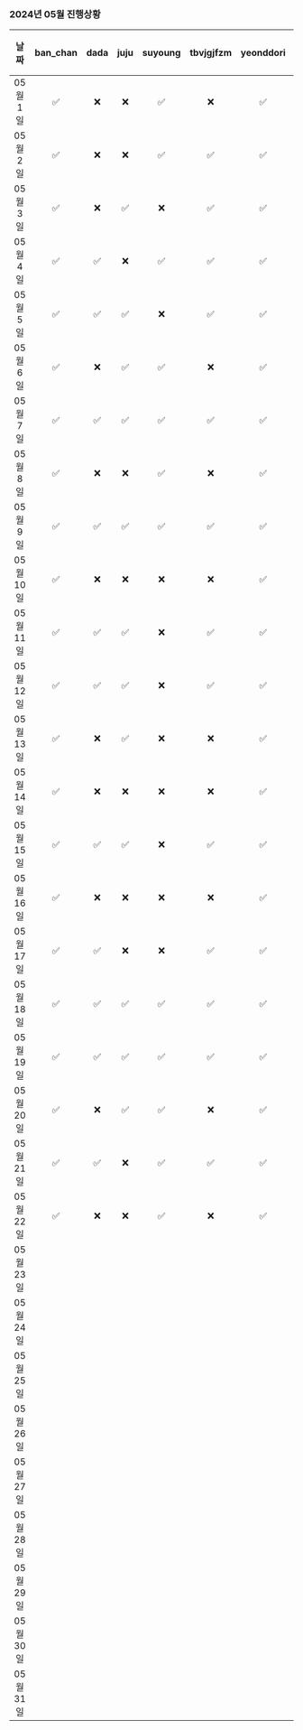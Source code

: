 ### 2024년 05월 진행상황
| 날짜 | ban_chan | dada | juju | suyoung | tbvjgjfzm | yeonddori | 박주은 |
|:---:|:---:|:---:|:---:|:---:|:---:|:---:|:---:|
| 05월 1일 | ✅ | ❌ | ❌ | ✅ | ❌ | ✅ | ❌ |
| 05월 2일 | ✅ | ❌ | ❌ | ✅ | ✅ | ✅ | ❌ |
| 05월 3일 | ✅ | ❌ | ✅ | ❌ | ✅ | ✅ | ❌ |
| 05월 4일 | ✅ | ✅ | ❌ | ✅ | ✅ | ✅ | ❌ |
| 05월 5일 | ✅ | ✅ | ✅ | ❌ | ✅ | ✅ | ❌ |
| 05월 6일 | ✅ | ❌ | ✅ | ✅ | ❌ | ✅ | ❌ |
| 05월 7일 | ✅ | ✅ | ✅ | ✅ | ✅ | ✅ | ❌ |
| 05월 8일 | ✅ | ❌ | ❌ | ✅ | ❌ | ✅ | ❌ |
| 05월 9일 | ✅ | ✅ | ✅ | ✅ | ✅ | ✅ | ❌ |
| 05월 10일 | ✅ | ❌ | ❌ | ❌ | ❌ | ✅ | ❌ |
| 05월 11일 | ✅ | ✅ | ✅ | ❌ | ✅ | ✅ | ❌ |
| 05월 12일 | ✅ | ✅ | ✅ | ❌ | ✅ | ✅ | ❌ |
| 05월 13일 | ✅ | ❌ | ✅ | ❌ | ❌ | ✅ | ✅ |
| 05월 14일 | ✅ | ❌ | ❌ | ❌ | ❌ | ✅ | ❌ |
| 05월 15일 | ✅ | ✅ | ✅ | ❌ | ✅ | ✅ | ✅ |
| 05월 16일 | ✅ | ❌ | ❌ | ❌ | ❌ | ✅ | ❌ |
| 05월 17일 | ✅ | ✅ | ❌ | ❌ | ✅ | ✅ | ❌ |
| 05월 18일 | ✅ | ✅ | ✅ | ✅ | ✅ | ✅ | ✅ |
| 05월 19일 | ✅ | ✅ | ✅ | ✅ | ✅ | ✅ | ✅ |
| 05월 20일 | ✅ | ❌ | ✅ | ✅ | ❌ | ✅ | ✅ |
| 05월 21일 | ✅ | ✅ | ❌ | ✅ | ✅ | ✅ | ❌ |
| 05월 22일 | ✅ | ❌ | ❌ | ✅ | ❌ | ✅ | ❌ |
| 05월 23일 | | | | | | | |
| 05월 24일 | | | | | | | |
| 05월 25일 | | | | | | | |
| 05월 26일 | | | | | | | |
| 05월 27일 | | | | | | | |
| 05월 28일 | | | | | | | |
| 05월 29일 | | | | | | | |
| 05월 30일 | | | | | | | |
| 05월 31일 | | | | | | | |

